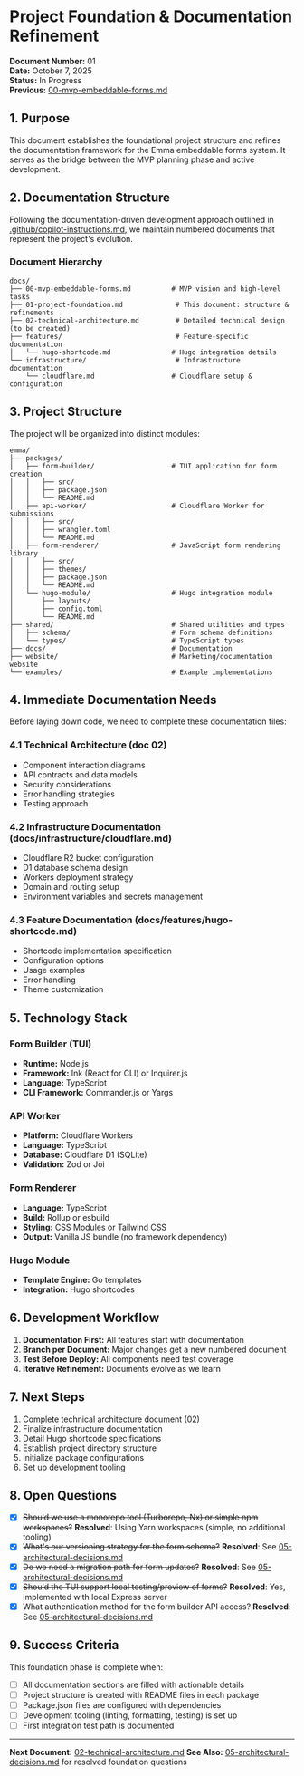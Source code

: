 # Project Foundation & Documentation Refinement

**Document Number:** 01  
**Date:** October 7, 2025  
**Status:** In Progress  
**Previous:** [00-mvp-embeddable-forms.md](./00-mvp-embeddable-forms.md)

## 1. Purpose

This document establishes the foundational project structure and refines the documentation framework for the Emma embeddable forms system. It serves as the bridge between the MVP planning phase and active development.

## 2. Documentation Structure

Following the documentation-driven development approach outlined in [.github/copilot-instructions.md](../.github/copilot-instructions.md), we maintain numbered documents that represent the project's evolution.

### Document Hierarchy

```
docs/
├── 00-mvp-embeddable-forms.md          # MVP vision and high-level tasks
├── 01-project-foundation.md             # This document: structure & refinements
├── 02-technical-architecture.md         # Detailed technical design (to be created)
├── features/                            # Feature-specific documentation
│   └── hugo-shortcode.md               # Hugo integration details
└── infrastructure/                      # Infrastructure documentation
    └── cloudflare.md                   # Cloudflare setup & configuration
```

## 3. Project Structure

The project will be organized into distinct modules:

```
emma/
├── packages/
│   ├── form-builder/                   # TUI application for form creation
│   │   ├── src/
│   │   ├── package.json
│   │   └── README.md
│   ├── api-worker/                     # Cloudflare Worker for submissions
│   │   ├── src/
│   │   ├── wrangler.toml
│   │   └── README.md
│   ├── form-renderer/                  # JavaScript form rendering library
│   │   ├── src/
│   │   ├── themes/
│   │   ├── package.json
│   │   └── README.md
│   └── hugo-module/                    # Hugo integration module
│       ├── layouts/
│       ├── config.toml
│       └── README.md
├── shared/                             # Shared utilities and types
│   ├── schema/                         # Form schema definitions
│   └── types/                          # TypeScript types
├── docs/                               # Documentation
├── website/                            # Marketing/documentation website
└── examples/                           # Example implementations
```

## 4. Immediate Documentation Needs

Before laying down code, we need to complete these documentation files:

### 4.1 Technical Architecture (doc 02)

- Component interaction diagrams
- API contracts and data models
- Security considerations
- Error handling strategies
- Testing approach

### 4.2 Infrastructure Documentation (docs/infrastructure/cloudflare.md)

- Cloudflare R2 bucket configuration
- D1 database schema design
- Workers deployment strategy
- Domain and routing setup
- Environment variables and secrets management

### 4.3 Feature Documentation (docs/features/hugo-shortcode.md)

- Shortcode implementation specification
- Configuration options
- Usage examples
- Error handling
- Theme customization

## 5. Technology Stack

### Form Builder (TUI)

- **Runtime:** Node.js
- **Framework:** Ink (React for CLI) or Inquirer.js
- **Language:** TypeScript
- **CLI Framework:** Commander.js or Yargs

### API Worker

- **Platform:** Cloudflare Workers
- **Language:** TypeScript
- **Database:** Cloudflare D1 (SQLite)
- **Validation:** Zod or Joi

### Form Renderer

- **Language:** TypeScript
- **Build:** Rollup or esbuild
- **Styling:** CSS Modules or Tailwind CSS
- **Output:** Vanilla JS bundle (no framework dependency)

### Hugo Module

- **Template Engine:** Go templates
- **Integration:** Hugo shortcodes

## 6. Development Workflow

1. **Documentation First:** All features start with documentation
2. **Branch per Document:** Major changes get a new numbered document
3. **Test Before Deploy:** All components need test coverage
4. **Iterative Refinement:** Documents evolve as we learn

## 7. Next Steps

1. Complete technical architecture document (02)
2. Finalize infrastructure documentation
3. Detail Hugo shortcode specifications
4. Establish project directory structure
5. Initialize package configurations
6. Set up development tooling

## 8. Open Questions

- [x] ~~Should we use a monorepo tool (Turborepo, Nx) or simple npm workspaces?~~ **Resolved**: Using Yarn workspaces (simple, no additional tooling)
- [x] ~~What's our versioning strategy for the form schema?~~ **Resolved**: See [05-architectural-decisions.md](./05-architectural-decisions.md#3-form-schema-versioning-strategy)
- [x] ~~Do we need a migration path for form updates?~~ **Resolved**: See [05-architectural-decisions.md](./05-architectural-decisions.md#4-schema-migrations-and-field-updates)
- [x] ~~Should the TUI support local testing/preview of forms?~~ **Resolved**: Yes, implemented with local Express server
- [x] ~~What authentication method for the form builder API access?~~ **Resolved**: See [05-architectural-decisions.md](./05-architectural-decisions.md#2-authentication-strategy-for-cli-deployment)

## 9. Success Criteria

This foundation phase is complete when:

- [ ] All documentation sections are filled with actionable details
- [ ] Project structure is created with README files in each package
- [ ] Package.json files are configured with dependencies
- [ ] Development tooling (linting, formatting, testing) is set up
- [ ] First integration test path is documented

---

**Next Document:** [02-technical-architecture.md](./02-technical-architecture.md)
**See Also:** [05-architectural-decisions.md](./05-architectural-decisions.md) for resolved foundation questions
